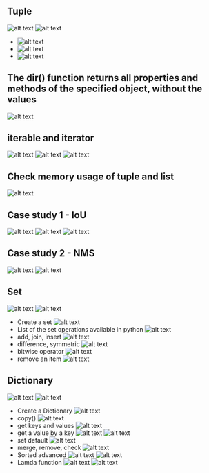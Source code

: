 ## Tuple
![alt text](image.png)
![alt text](image-1.png)
- ![alt text](image-6.png)
- ![alt text](image-7.png)
- ![alt text](image-8.png)
## The dir() function returns all properties and methods of the specified object, without the values
![alt text](image-2.png)
## iterable and iterator
![alt text](image-3.png)
![alt text](image-4.png)
![alt text](image-5.png)
## Check memory usage of tuple and list
![alt text](image-9.png)
## Case study 1 - IoU
![alt text](image-10.png)
![alt text](image-11.png)
![alt text](image-12.png)
## Case study 2 - NMS
![alt text](image-13.png)
![alt text](image-14.png)
## Set
![alt text](image-15.png)
![alt text](image-16.png)
- Create a set
![alt text](image-17.png)
- List of the set operations available in python
![alt text](image-18.png)
- add, join, insert
![alt text](image-19.png)
- difference, symmetric
![alt text](image-20.png)
- bitwise operator
![alt text](image-21.png)
- remove an item
![alt text](image-22.png)
## Dictionary
![alt text](image-23.png)
![alt text](image-24.png)
- Create a Dictionary
![alt text](image-25.png)
- copy()
![alt text](image-26.png)
- get keys and values
![alt text](image-27.png)
- get a value by a key
![alt text](image-28.png)
![alt text](image-30.png)
- set default
![alt text](image-29.png)
- merge, remove, check
![alt text](image-31.png)
- Sorted advanced
![alt text](image-32.png)
![alt text](image-33.png)
- Lamda function
![alt text](image-34.png)
![alt text](image-35.png)